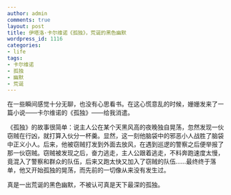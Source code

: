 ```yaml
---
author: admin
comments: true
layout: post
title: 伊塔洛·卡尔维诺《孤独》，荒诞的黑色幽默
wordpress_id: 1116
categories:
- life
tags:
- 卡尔维诺
- 孤独
- 幽默
- 荒诞
---
```


在一些瞬间感觉十分无聊，也没有心思看书。在这心慌意乱的时候，姗姗发来了一篇小说——卡尔维诺的《孤独》——给我消遣。

《孤独》的故事很简单：说主人公在某个天黑风高的夜晚独自晃荡，忽然发现一伙窃贼在行凶，就打算入伙分一杯羹。显然，这一刻他脑袋中的邪恶小人战胜了脑袋中正义小人。后来，他被窃贼打发到外面去放风，在遇到巡逻的警察之后便举报了那一伙窃贼。窃贼被发现之后，奋力逃走，主人公跟着逃走，不料奔跑速度太慢，竟混入了警察和群众的队伍，后来又跑太快又加入了窃贼的队伍……最终终于落单，他又开始孤独的晃荡，而先前的一切像从来没有发生过。

真是一出荒诞的黑色幽默，不被认可真是天下最深的孤独。
